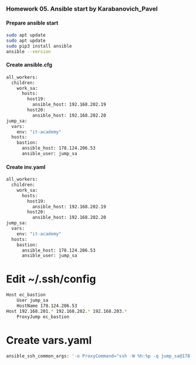 ### Homework 05. Ansible start by Karabanovich_Pavel

#### Prepare ansible start
```bash
sudo apt update
sudo apt update
sudo pip3 install ansible
ansible --version
```

#### Create ansible.cfg
```bash
all_workers:
  children:
    work_sa:
      hosts:
        host19:
          ansible_host: 192.168.202.19
        host20:
          ansible_host: 192.168.202.20
jump_sa:
  vars:
    env: "it-academy"
  hosts:
    bastion:
      ansible_host: 178.124.206.53
      ansible_user: jump_sa
```

#### Create inv.yaml
```bash
all_workers:
  children:
    work_sa:
      hosts:
        host19:
          ansible_host: 192.168.202.19
        host20:
          ansible_host: 192.168.202.20
jump_sa:
  vars:
    env: "it-academy"
  hosts:
    bastion:
      ansible_host: 178.124.206.53
      ansible_user: jump_sa
```

# Edit ~/.ssh/config
```bash
Host ec_bastion
    User jump_sa
    HostName 178.124.206.53
Host 192.168.201.* 192.168.202.* 192.168.203.*
    ProxyJump ec_bastion
```


# Create vars.yaml
```bash
ansible_ssh_common_args: '-o ProxyCommand="ssh -W %h:%p -q jump_sa@178.124.206.53"'
```


